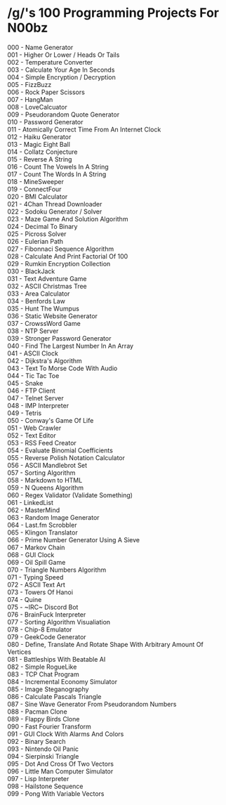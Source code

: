 # /g/'s 100 Programming Projects For N00bz
000 - Name Generator <br>
001 - Higher Or Lower / Heads Or Tails <br>
002 - Temperature Converter <br>
003 - Calculate Your Age In Seconds <br>
004 - Simple Encryption / Decryption <br>
005 - FizzBuzz <br>
006 - Rock Paper Scissors <br>
007 - HangMan <br>
008 - LoveCalcuator <br>
009 - Pseudorandom Quote Generator <br>
010 - Password Generator <br>
011 - Atomically Correct Time From An Internet Clock <br>
012 - Haiku Generator <br>
013 - Magic Eight Ball <br>
014 - Collatz Conjecture <br>
015 - Reverse A String <br>
016 - Count The Vowels In A String <br>
017 - Count The Words In A String <br>
018 - MineSweeper <br>
019 - ConnectFour <br>
020 - BMI Calculator <br>
021 - 4Chan Thread Downloader <br>
022 - Sodoku Generator / Solver <br>
023 - Maze Game And Solution Algorithm <br>
024 - Decimal To Binary <br>
025 - Picross Solver <br>
026 - Eulerian Path <br>
027 - Fibonnaci Sequence Algorithm <br>
028 - Calculate And Print Factorial Of 100 <br>
029 - Rumkin Encryption Collection <br>
030 - BlackJack <br>
031 - Text Adventure Game <br>
032 - ASCII Christmas Tree <br>
033 - Area Calculator <br>
034 - Benfords Law <br>
035 - Hunt The Wumpus <br>
036 - Static Website Generator <br>
037 - CrowssWord Game <br>
038 - NTP Server <br>
039 - Stronger Password Generator <br>
040 - Find The Largest Number In An Array <br>
041 - ASCII Clock <br>
042 - Dijkstra's Algorithm <br>
043 - Text To Morse Code With Audio <br>
044 - Tic Tac Toe <br>
045 - Snake <br>
046 - FTP Client <br>
047 - Telnet Server <br>
048 - IMP Interpreter <br>
049 - Tetris <br>
050 - Conway's Game Of Life <br>
051 - Web Crawler <br>
052 - Text Editor <br>
053 - RSS Feed Creator <br>
054 - Evaluate Binomial Coefficients <br>
055 - Reverse Polish Notation Calculator <br>
056 - ASCII Mandlebrot Set <br>
057 - Sorting Algorithm <br>
058 - Markdown to HTML <br>
059 - N Queens Algorithm <br>
060 - Regex Validator (Validate Something) <br>
061 - LinkedList <br>
062 - MasterMind <br>
063 - Random Image Generator <br>
064 - Last.fm Scrobbler <br>
065 - Klingon Translator <br>
066 - Prime Number Generator Using A Sieve <br>
067 - Markov Chain <br>
068 - GUI Clock <br>
069 - Oil Spill Game <br>
070 - Triangle Numbers Algorithm <br>
071 - Typing Speed <br>
072 - ASCII Text Art <br>
073 - Towers Of Hanoi <br>
074 - Quine <br>
075 - ~IRC~ Discord Bot <br>
076 - BrainFuck Interpreter <br>
077 - Sorting Algorithm Visualiation <br>
078 - Chip-8 Emulator <br>
079 - GeekCode Generator <br>
080 - Define, Translate And Rotate Shape With Arbitrary Amount Of Vertices <br>
081 - Battleships With Beatable AI <br>
082 - Simple RogueLike <br>
083 - TCP Chat Program <br>
084 - Incremental Economy Simulator <br>
085 - Image Steganography <br>
086 - Calculate Pascals Triangle <br>
087 - Sine Wave Generator From Pseudorandom Numbers <br>
088 - Pacman Clone <br>
089 - Flappy Birds Clone <br>
090 - Fast Fourier Transform <br>
091 - GUI Clock With Alarms And Colors <br>
092 - Binary Search <br>
093 - Nintendo Oil Panic <br>
094 - Sierpinski Triangle <br>
095 - Dot And Cross Of Two Vectors <br>
096 - Little Man Computer Simulator <br>
097 - Lisp Interpreter <br>
098 - Hailstone Sequence <br>
099 - Pong With Variable Vectors <br>
